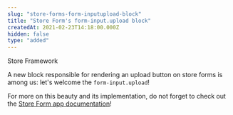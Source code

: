 ```yaml
---
slug: "store-forms-form-inputupload-block"
title: "Store Form's form-input.upload block"
createdAt: 2021-02-23T14:18:00.000Z
hidden: false
type: "added"
---
```


<div class="badge" id="store-framework">Store Framework</div>

A new block responsible for rendering an upload button on store forms is among us: let's welcome the `form-input.upload`! 

For more on this beauty and its implementation, do not forget to check out the [Store Form app documentation](https://developers.vtex.com/vtex-developer-docs/docs/vtex-store-form)!